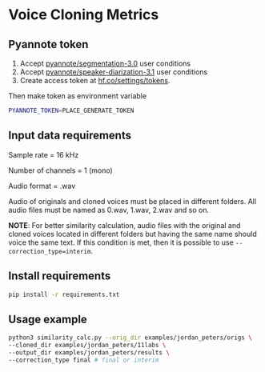 # Voice Cloning Metrics

## Pyannote token

1. Accept [pyannote/segmentation-3.0](https://hf.co/pyannote/segmentation-3.0) user conditions
2. Accept [pyannote/speaker-diarization-3.1](https://hf.co/pyannote/speaker-diarization-3.1) user conditions
3. Create access token at [hf.co/settings/tokens](https://hf.co/settings/tokens).

Then make token as environment variable
```bash
PYANNOTE_TOKEN=PLACE_GENERATE_TOKEN
``` 

## Input data requirements

Sample rate = 16 kHz

Number of channels = 1 (mono)

Audio format = .wav

Audio of originals and cloned voices must be placed in different folders. All audio files must be named as 0.wav, 1.wav, 2.wav and so on.

**NOTE**: For better similarity calculation, audio files with the original and cloned voices located 
in different folders but having the same name should voice the same text. If this condition is met, 
then it is possible to use `--correction_type=interim`.

## Install requirements

```bash
pip install -r requirements.txt
```

## Usage example
```bash
python3 similarity_calc.py --orig_dir examples/jordan_peters/origs \
--cloned_dir examples/jordan_peters/11labs \
--output_dir examples/jordan_peters/results \
--correction_type final # final or interim
```